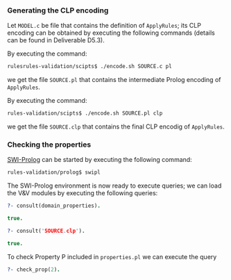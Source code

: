 ### Generating the CLP encoding

Let `MODEL.c` be file that contains the definition of `ApplyRules`; its  CLP encoding can be obtained by executing
the following commands (details can be found in Deliverable D5.3).

By executing the command:

```bash
rulesrules-validation/scipts$ ./encode.sh SOURCE.c pl
```

we get the file  `SOURCE.pl` that contains the intermediate Prolog encoding of `ApplyRules`.

By executing the command:

```bash
rules-validation/scipts$ ./encode.sh SOURCE.pl clp
```

we get the file  `SOURCE.clp` that contains the final CLP encodig of `ApplyRules`.

### Checking the properties

[SWI-Prolog](https://www.swi-prolog.org/) can be started by executing the following command:

```bash
rules-validation/prolog$ swipl
```

The SWI-Prolog environment is now ready to execute queries; we can load the V&V modules by executing the following queries:

```prolog
?- consult(domain_properties).

true.

?- consult('SOURCE.clp').

true.
```

To check Property P included in `properties.pl` we can execute the query 

```prolog
?- check_prop(2).
```